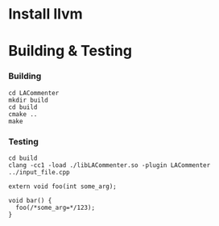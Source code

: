

#  Install llvm

#  Building & Testing
### Building
```
cd LACommenter
mkdir build
cd build
cmake ..
make

```

###  Testing
```
cd build
clang -cc1 -load ./libLACommenter.so -plugin LACommenter ../input_file.cpp

extern void foo(int some_arg);

void bar() {
  foo(/*some_arg=*/123);
}
```
